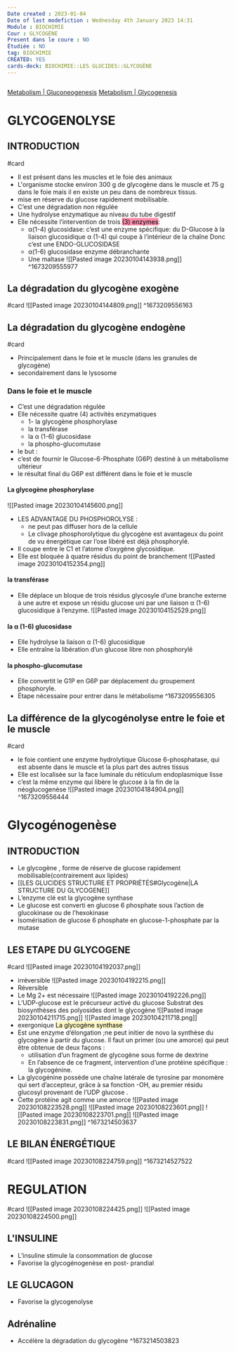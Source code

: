 ```yaml
---
Date created : 2023-01-04
Date of last modefiction : Wednesday 4th January 2023 14:31
Module : BIOCHIMIE
Cour : GLYCOGÈNE
Present dans le coure : NO
Étudiée : NO
tag: BIOCHIMIE 
CREATED: YES
cards-deck: BIOCHIMIE::LES GLUCIDES::GLYCOGÈNE
---
```

```toc
```
[Metabolism | Gluconeogenesis](https://youtu.be/YpV96faQOZc)
[Metabolism | Glycogenesis](https://youtu.be/zVGbd-df7Y8)

# GLYCOGENOLYSE
## INTRODUCTION 
#card 
- Il est présent dans les muscles et le foie des animaux
- L'organisme stocke environ 300 g de glycogène dans le muscle et 75 g dans le foie mais il en existe un peu dans de nombreux tissus.
- mise en réserve du glucose rapidement mobilisable.
- C’est une dégradation non régulée<mark style="background: #FF5582A6;"></mark>
- Une hydrolyse enzymatique au niveau du tube digestif
- Elle nécessite l’intervention de trois <mark style="background: #FF5582A6;">(3) enzymes</mark>:
	- α(1-4) glucosidase: c’est une enzyme spécifique: du D-Glucose à la liaison glucosidique α (1-4) qui coupe à l’intérieur de la chaîne Donc c’est une ENDO-GLUCOSIDASE 
	- α(1-6) glucosidase enzyme débranchante 
	-  Une maltase
![[Pasted image 20230104143938.png]] 
^1673209555977

## La dégradation du glycogène exogène
#card 
![[Pasted image 20230104144809.png]]
^1673209556163

## La dégradation du glycogène endogène
#card 
- Principalement dans le foie et le muscle (dans les granules de glycogène)
- secondairement dans le lysosome
### Dans le foie et le muscle
- C’est une dégradation régulée
- Elle nécessite quatre (4) activités enzymatiques
	- 1- la glycogène phosphorylase 
	- la transférase 
	- la α (1-6) glucosidase 
	- la phospho-glucomutase
- le but :
- c’est de fournir le Glucose-6-Phosphate (G6P) destiné à un métabolisme ultérieur
- le résultat final du G6P est différent dans le foie et le muscle
#### La glycogène phosphorylase
![[Pasted image 20230104145600.png]]
- LES ADVANTAGE DU PHOSPHOROLYSE : 
	- ne peut pas diffuser hors de la cellule
	- Le clivage phosphorolytique du glycogène est avantageux du point de vu énergétique car l’ose libéré est déjà phosphorylé.
- Il coupe entre le C1 et l’atome d’oxygène glycosidique.
- Elle est bloquée à quatre résidus du point de branchement
![[Pasted image 20230104152354.png]]
#### la transférase
- Elle déplace un bloque de trois résidus glycosyle d’une branche externe à une autre et expose un résidu glucose uni par une liaison α (1-6) glucosidique à l’enzyme.
![[Pasted image 20230104152529.png]]
#### la α (1-6) glucosidase
- Elle hydrolyse la liaison α (1-6) glucosidique
- Elle entraîne la libération d’un glucose libre non phosphorylé
#### la phospho-glucomutase
- Elle convertit le G1P en G6P par déplacement du groupement phosphoryle. 
- Étape nécessaire pour entrer dans le métabolisme
^1673209556305

## La différence de la glycogénolyse entre le foie et le muscle
#card 
- le foie contient une enzyme hydrolytique Glucose 6-phosphatase, qui est absente dans le muscle et la plus part des autres tissus
- Elle est localisée sur la face luminale du réticulum endoplasmique lisse
- c’est la même enzyme qui libère le glucose à la fin de la néoglucogenèse
![[Pasted image 20230104184904.png]]
^1673209556444

# Glycogénogenèse
## INTRODUCTION
- Le glycogène , forme de réserve de glucose rapidement mobilisable(contrairement aux lipides)
- [[LES GLUCIDES STRUCTURE ET PROPRIÉTÉS#Glycogène|LA STRUCTURE DU GLYCOGENE]]
- L’enzyme clé est la glycogène synthase
- Le glucose est converti en glucose 6 phosphate sous l’action de glucokinase ou de l’hexokinase
- Isomérisation de glucose 6 phosphate en glucose-1-phosphate par la mutase

## LES ETAPE DU GLYCOGENE
#card 
![[Pasted image 20230104192037.png]]
- irréversible
![[Pasted image 20230104192215.png]]
-  Réversible
- Le Mg 2+ est nécessaire
![[Pasted image 20230104192226.png]]
- L’UDP-glucose est le précurseur activé du glucose Substrat des biosynthèses des polyosides dont le glycogène
![[Pasted image 20230104211715.png]]
![[Pasted image 20230104211718.png]]
- exergonique
<mark style="background: #FFF3A3A6;">La glycogène synthase</mark>
- Est une enzyme d’élongation ;ne peut initier de novo la synthèse du glycogène à partir du glucose. Il faut un primer (ou une amorce) qui peut être obtenue de deux façons : 
	- utilisation d’un fragment de glycogène sous forme de dextrine 
	- En l’absence de ce fragment, intervention d’une protéine spécifique : la glycogénine.
- La glycogénine possède une chaîne latérale de tyrosine par monomère qui sert d’accepteur, grâce à sa fonction -OH, au premier résidu glucosyl provenant de l’UDP glucose .
- Cette protéine agit comme une amorce
![[Pasted image 20230108223528.png]]
![[Pasted image 20230108223601.png]]
![[Pasted image 20230108223701.png]]
![[Pasted image 20230108223831.png]]
^1673214503637

## LE BILAN ÉNERGÉTIQUE
#card 
![[Pasted image 20230108224759.png]]
^1673214527522


# REGULATION
#card 
![[Pasted image 20230108224425.png]]
![[Pasted image 20230108224500.png]]
## L'INSULINE 
- L’insuline stimule la consommation de glucose
- Favorise la glycogénogenèse en post- prandial
## LE GLUCAGON
- Favorise la glycogenolyse
## Adrénaline
- Accélère la dégradation du glycogène
^1673214503823

